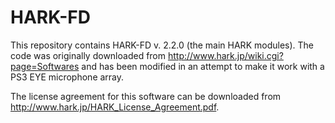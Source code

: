 HARK-FD
=======

This repository contains HARK-FD v. 2.2.0 (the main HARK modules). The code was originally downloaded from http://www.hark.jp/wiki.cgi?page=Softwares and has been modified in an attempt to make it work with a PS3 EYE microphone array.

The license agreement for this software can be downloaded from http://www.hark.jp/HARK_License_Agreement.pdf.

